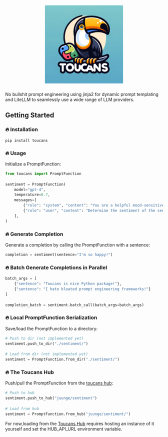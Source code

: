 <h1 align="center">
<img src="static/img/logo.png" width="250">
</h1>

No bullshit prompt engineering using jinja2 for dynamic prompt templating and LiteLLM to seamlessly use a wide range of LLM providers.

## Getting Started

### 🔥 Installation

````
pip install toucans
````

### 🔥 Usage

Initialize a PromptFunction:

````python
from toucans import PromptFunction

sentiment = PromptFunction(
    model="gpt-4",
    temperature=0.7,
    messages=[
        {"role": "system", "content": "You are a helpful mood-sensitive agent."},
        {"role": "user", "content": "Determine the sentiment of the sentence: {{ sentence }}"},
    ],
)
````

### 🔥 Generate Completion

Generate a completion by calling the PromptFunction with a sentence:

````python
completion = sentiment(sentence="I'm so happy!")
````

### 🔥 Batch Generate Completions in Parallel

````python
batch_args = [
    {"sentence": "Toucans is nice Python package!"}, 
    {"sentence": "I hate bloated prompt engineering frameworks!"}
]

completion_batch = sentiment.batch_call(batch_args=batch_args)
````

### 🔥 Local PromptFunction Serialization

Save/load the PromptFunction to a directory:

````python
# Push to dir (not implemented yet)
sentiment.push_to_dir("./sentiment/")

# Load from dir (not implemented yet)
sentiment = PromptFunction.from_dir("./sentiment/")
````

### 🔥 The Toucans Hub

Push/pull the PromptFunction from the [toucans hub](https://github.com/kasperjunge/toucans-hub):

````python
# Push to hub
sentiment.push_to_hub("juunge/sentiment")

# Load from hub
sentiment = PromptFunction.from_hub("juunge/sentiment/")

````

For now,loading from the [Toucans Hub](https://github.com/kasperjunge/toucans-hub) requires hosting an instance of it yourself and  set the HUB_API_URL environment variable.
